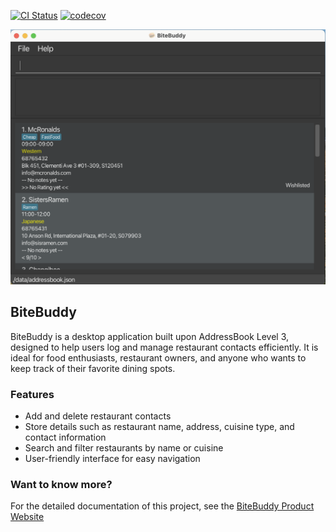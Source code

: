 [![CI Status](https://github.com/se-edu/addressbook-level3/workflows/Java%20CI/badge.svg)](https://github.com/se-edu/addressbook-level3/actions) [![codecov](https://codecov.io/gh/AY2526S1-CS2103T-W14-2/tp/graph/badge.svg?token=EgoUCaXgsh)](https://codecov.io/gh/AY2526S1-CS2103T-W14-2/tp)

![Ui](docs/images/Ui.png)

## BiteBuddy
BiteBuddy is a desktop application built upon AddressBook Level 3, designed to help users log and manage restaurant contacts efficiently. It is ideal for food enthusiasts, restaurant owners, and anyone who wants to keep track of their favorite dining spots.

### Features
- Add and delete restaurant contacts
- Store details such as restaurant name, address, cuisine type, and contact information
- Search and filter restaurants by name or cuisine
- User-friendly interface for easy navigation

### Want to know more?
For the detailed documentation of this project, see the [BiteBuddy Product Website](https://ay2526s1-cs2103t-w14-2.github.io/tp)
